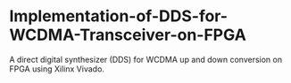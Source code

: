 # Implementation-of-DDS-for-WCDMA-Transceiver-on-FPGA
A direct digital synthesizer (DDS) for WCDMA up and down conversion on FPGA using Xilinx Vivado. 
